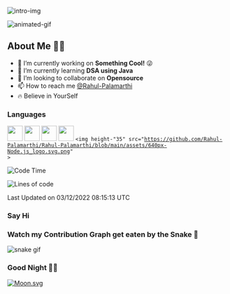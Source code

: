 <!-- Intro section -->
![intro-img](https://github.com/Rahul-Palamarthi/Rahul-Palamarthi/blob/main/assets/intro-github.png)


![animated-gif](https://github.com/Rahul-Palamarthi/Rahul-Palamarthi/blob/main/assets/laptop-animated-gif.gif)


## About Me 🧑‍💻
- 👀 I’m currently working on **Something Cool!** 😜
- 🌱 I’m currently learning **DSA using Java**
- 💞️ I’m looking to collaborate on **Opensource**
- 📫 How to reach me [@Rahul-Palamarthi](#say-hi)
- 🔥 Believe in YourSelf

<!-- language section -->
### Languages
<code><img height="35" src="https://github.com/Rahul-Palamarthi/Rahul-Palamarthi/blob/main/assets/html-img.png"></code>
<code><img height="35" src="https://github.com/Rahul-Palamarthi/Rahul-Palamarthi/blob/main/assets/css-img.png"></code>
<code><img height="35" src="https://github.com/Rahul-Palamarthi/Rahul-Palamarthi/blob/main/assets/js-img.png"></code>
<code><img height="35" src="https://github.com/Rahul-Palamarthi/Rahul-Palamarthi/blob/main/assets/React-icon.svg.png"></code>
<code><img height-"35" src="https://github.com/Rahul-Palamarthi/Rahul-Palamarthi/blob/main/assets/640px-Node.js_logo.svg.png" ></code>



<!--START_SECTION:waka-->
![Code Time](http://img.shields.io/badge/Code%20Time-0%20secs-blue)

![Lines of code](https://img.shields.io/badge/From%20Hello%20World%20I%27ve%20Written-138%20Thousand%20lines%20of%20code-blue)


 Last Updated on 03/12/2022 08:15:13 UTC
<!--END_SECTION:waka-->

<!-- social section -->
### Say Hi 



<!-- snake section -->
### Watch my Contribution Graph get eaten by the Snake 🐍
![snake gif](https://github.com/Rahul-Palamarthi/Rahul-Palamarthi/blob/output/github-contribution-grid-snake.svg)

### Good Night 🥱🥱
[![Moon.svg](https://moon-svg.minung.dev/moon.svg?theme=ray&rotate=340)](https://moon-svg.minung.dev)

<!---
Rahul-Palamarthi/Rahul-Palamarthi is a ✨ special ✨ repository because its `README.md` (this file) appears on your GitHub profile.
You can click the Preview link to take a look at your changes.
--->
